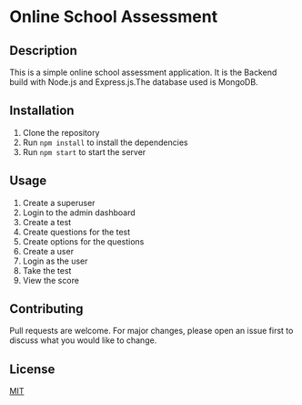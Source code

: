 # Online School Assessment

## Description
This is a simple online school assessment application. It is the Backend build with Node.js and Express.js.The database used is MongoDB.
## Installation
1. Clone the repository
2. Run `npm install` to install the dependencies
3. Run `npm start` to start the server

## Usage
1. Create a superuser
2. Login to the admin dashboard
3. Create a test
4. Create questions for the test
5. Create options for the questions
6. Create a user
7. Login as the user
8. Take the test
9. View the score

## Contributing
Pull requests are welcome. For major changes, please open an issue first to discuss what you would like to change.

## License
[MIT](https://choosealicense.com/licenses/mit/)


